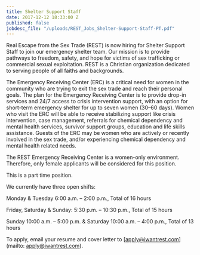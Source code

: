 ```yaml
---
title: Shelter Support Staff
date: 2017-12-12 18:33:00 Z
published: false
jobdesc_file: "/uploads/REST_Jobs_Shelter-Support-Staff-PT.pdf"
---
```


Real Escape from the Sex Trade (REST) is now hiring for Shelter Support Staff to join our emergency shelter team. Our mission is to provide pathways to freedom, safety, and hope for victims of sex trafficking or commercial sexual exploitation. REST is a Christian organization dedicated to serving people of all faiths and backgrounds.

The Emergency Receiving Center (ERC) is a critical need for women in the community who are trying to exit the sex trade and reach their personal goals. The plan for the Emergency Receiving Center is to provide drop-in services and 24/7 access to crisis intervention support, with an option for short-term emergency shelter for up to seven women (30–60 days). Women who visit the ERC will be able to receive stabilizing support like crisis intervention, case management, referrals for chemical dependency and mental health services, survivor support groups, education and life skills assistance. Guests of the ERC may be women who are actively or recently involved in the sex trade, and/or experiencing chemical dependency and mental health related needs. 

The REST Emergency Receiving Center is a women-only environment. Therefore, only female applicants will be considered for this position. 

This is a part time position. 

We currently have three open shifts: 

Monday & Tuesday 6:00 a.m. – 2:00 p.m., Total of 16 hours

Friday, Saturday & Sunday: 5:30 p.m. – 10:30 p.m., Total of 15 hours

Sunday 10:00 a.m. – 5:00 p.m. & Saturday 10:00 a.m. – 4:00 p.m., Total of 13 hours

To apply, email your resume and cover letter to [apply@iwantrest.com](mailto: apply@iwantrest.com).